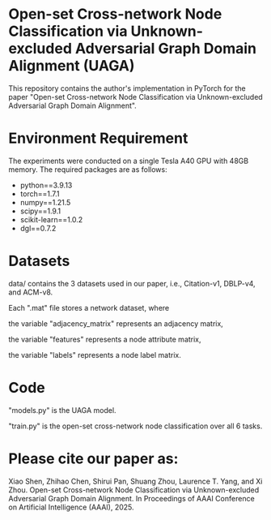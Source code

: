 # Open-set Cross-network Node Classification via Unknown-excluded Adversarial Graph Domain Alignment (UAGA)
This repository contains the author's implementation in PyTorch for the paper "Open-set Cross-network Node Classification via Unknown-excluded Adversarial Graph Domain Alignment".
# Environment Requirement
The experiments were conducted on a single Tesla A40 GPU with 48GB memory. The required packages are as follows:
- python==3.9.13
- torch==1.7.1
- numpy==1.21.5
- scipy==1.9.1
- scikit-learn==1.0.2
- dgl==0.7.2
# Datasets
data/ contains the 3 datasets used in our paper, i.e., Citation-v1, DBLP-v4, and ACM-v8.

Each ".mat" file stores a network dataset, where

the variable "adjacency_matrix" represents an adjacency matrix,

the variable "features" represents a node attribute matrix,

the variable "labels" represents a node label matrix.
# Code
"models.py" is the UAGA model.

"train.py" is the open-set cross-network node classification over all 6 tasks.
# Please cite our paper as:
Xiao Shen, Zhihao Chen, Shirui Pan, Shuang Zhou, Laurence T. Yang, and Xi Zhou. Open-set Cross-network Node Classification via Unknown-excluded Adversarial Graph Domain Alignment. In Proceedings of AAAI Conference on Artificial Intelligence (AAAI), 2025.